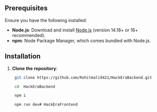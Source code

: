 ## Prerequisites

Ensure you have the following installed:

- **Node.js**: Download and install [Node.js](https://nodejs.org/) (version 14.18+ or 16+ recommended).
- **npm**: Node Package Manager, which comes bundled with Node.js.

## Installation

1. **Clone the repository**:

   ```bash
    git clone https://github.com/Rohitmali9421/HackEraBackend.git

    cd  HackEraBackend

    npm i

    npm run dev# HackEraFrontend
